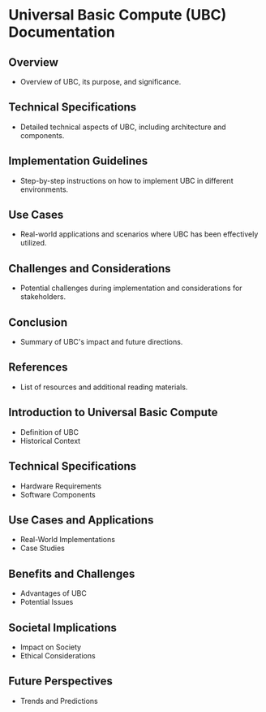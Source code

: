 # Universal Basic Compute (UBC) Documentation

## Overview
- Overview of UBC, its purpose, and significance.

## Technical Specifications
- Detailed technical aspects of UBC, including architecture and components.

## Implementation Guidelines
- Step-by-step instructions on how to implement UBC in different environments.

## Use Cases
- Real-world applications and scenarios where UBC has been effectively utilized.

## Challenges and Considerations
- Potential challenges during implementation and considerations for stakeholders.

## Conclusion
- Summary of UBC's impact and future directions.

## References
- List of resources and additional reading materials.

## Introduction to Universal Basic Compute
- Definition of UBC
- Historical Context

## Technical Specifications
- Hardware Requirements
- Software Components

## Use Cases and Applications
- Real-World Implementations
- Case Studies

## Benefits and Challenges
- Advantages of UBC
- Potential Issues

## Societal Implications
- Impact on Society
- Ethical Considerations

## Future Perspectives
- Trends and Predictions
